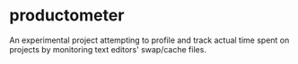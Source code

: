productometer
=============

An experimental project attempting to profile and track actual time spent on projects by monitoring text editors' swap/cache files.
